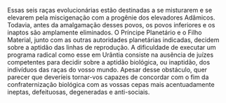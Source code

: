 ﻿Essas seis raças evolucionárias estão destinadas a se misturarem e se elevarem pela miscigenação com a progênie dos elevadores Adâmicos. Todavia, antes da amalgamação desses povos, os povos inferiores e os inaptos são amplamente eliminados. O Príncipe Planetário e o Filho Material, junto com as outras autoridades planetárias indicadas, decidem sobre a aptidão das linhas de reprodução. A dificuldade de executar um programa radical como esse em Urântia consiste na ausência de juízes competentes para decidir sobre a aptidão biológica, ou inaptidão, dos indivíduos das raças do vosso mundo. Apesar desse obstáculo, quer parecer que deveríeis tornar-vos capazes de concordar com o fim da confraternização biológica com as vossas cepas mais acentuadamente ineptas, defeituosas, degeneradas e anti-sociais.